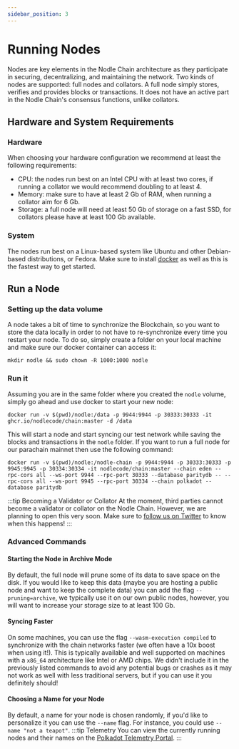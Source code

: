 ```yaml
---
sidebar_position: 3
---
```


# Running Nodes

Nodes are key elements in the Nodle Chain architecture as they participate in securing, decentralizing, and maintaining the network. Two kinds of nodes are supported: full nodes and collators. A full node simply stores, verifies and provides blocks or transactions. It does not have an active part in the Nodle Chain's consensus functions, unlike collators.

## Hardware and System Requirements

### Hardware
When choosing your hardware configuration we recommend at least the following requirements:
- CPU: the nodes run best on an Intel CPU with at least two cores, if running a collator we would recommend doubling to at least 4.
- Memory: make sure to have at least 2 Gb of RAM, when running a collator aim for 6 Gb.
- Storage: a full node will need at least 50 Gb of storage on a fast SSD, for collators please have at least 100 Gb available.

### System
The nodes run best on a Linux-based system like Ubuntu and other Debian-based distributions, or Fedora. Make sure to install [docker](https://www.docker.com/) as well as this is the fastest way to get started.

## Run a Node

### Setting up the data volume
A node takes a bit of time to synchronize the Blockchain, so you want to store the data locally in order to not have to re-synchronize every time you restart your node. To do so, simply create a folder on your local machine and make sure our docker container can access it:
```shell
mkdir nodle && sudo chown -R 1000:1000 nodle
```

### Run it
Assuming you are in the same folder where you created the `nodle` volume, simply go ahead and use docker to start your new node:
```shell
docker run -v $(pwd)/nodle:/data -p 9944:9944 -p 30333:30333 -it ghcr.io/nodlecode/chain:master -d /data
```

This will start a node and start syncing our test network while saving the blocks and transactions in the `nodle` folder. If you want to run a full node for our parachain mainnet then use the following command:
```shell
docker run -v $(pwd)/nodle:/nodle-chain -p 9944:9944 -p 30333:30333 -p 9945:9945 -p 30334:30334 -it nodlecode/chain:master --chain eden --rpc-cors all --ws-port 9944 --rpc-port 30333 --database paritydb -- --rpc-cors all --ws-port 9945 --rpc-port 30334 --chain polkadot --database paritydb
```

:::tip Becoming a Validator or Collator
At the moment, third parties cannot become a validator or collator on the Nodle Chain. However, we are planning to open this very soon. Make sure to [follow us on Twitter](https://twitter.com/NodleNetwork) to know when this happens!
:::

### Advanced Commands

#### Starting the Node in Archive Mode
By default, the full node will prune some of its data to save space on the disk. If you would like to keep this data (maybe you are hosting a public node and want to keep the complete data) you can add the flag `--pruning=archive`, we typically use it on our own public nodes, however, you will want to increase your storage size to at least 100 Gb.

#### Syncing Faster
On some machines, you can use the flag `--wasm-execution compiled` to synchronize with the chain networks faster (we often have a 10x boost when using it!). This is typically available and well supported on machines with a `x86_64` architecture like Intel or AMD chips. We didn't include it in the previously listed commands to avoid any potential bugs or crashes as it may not work as well with less traditional servers, but if you can use it you definitely should!

#### Choosing a Name for your Node
By default, a name for your node is chosen randomly, if you'd like to personalize it you can use the `--name` flag. For instance, you could use `--name "not a teapot"`.
:::tip Telemetry
You can view the currently running nodes and their names on the [Polkadot Telemetry Portal](https://telemetry.polkadot.io/#list/0x97da7ede98d7bad4e36b4d734b6055425a3be036da2a332ea5a7037656427a21).
:::
